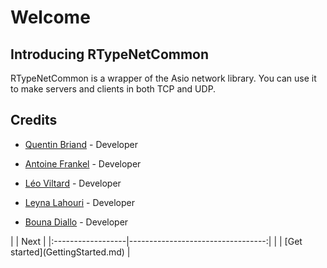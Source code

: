 # Welcome

## Introducing RTypeNetCommon

RTypeNetCommon is a wrapper of the Asio network library. You can use it to make servers and clients in both TCP and UDP.


## Credits

- [Quentin Briand](
    mailto:quentin.briand@epitech.eu) - Developer

- [Antoine Frankel](
    mailto:antoine.frankel@epitech.eu) - Developer

- [Léo Viltard](
    mailto:leo.viltard@epitech.eu) - Developer

- [Leyna Lahouri](
    mailto:leyna.lahouri@epitech.eu) - Developer

- [Bouna Diallo](
    mailto:bouna.diallo@epitech.eu) - Developer

<div class="section_buttons">
|          |                              Next |
|:------------------|----------------------------------:|
| | [Get started](GettingStarted.md) |
</div>
